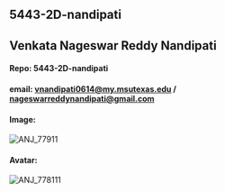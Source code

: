 ## 5443-2D-nandipati

## Venkata Nageswar Reddy Nandipati

#### Repo: 5443-2D-nandipati
#### email: vnandipati0614@my.msutexas.edu / nageswarreddynandipati@gmail.com
#### Image: 
![ANJ_77911](https://user-images.githubusercontent.com/56446908/232604649-18a1ffb1-7268-47f6-9fac-91dc72cd3dac.jpg)


#### Avatar: 
![ANJ_778111](https://user-images.githubusercontent.com/56446908/232603341-4305adb9-72ab-476f-933f-53c7b7d87925.jpg)
